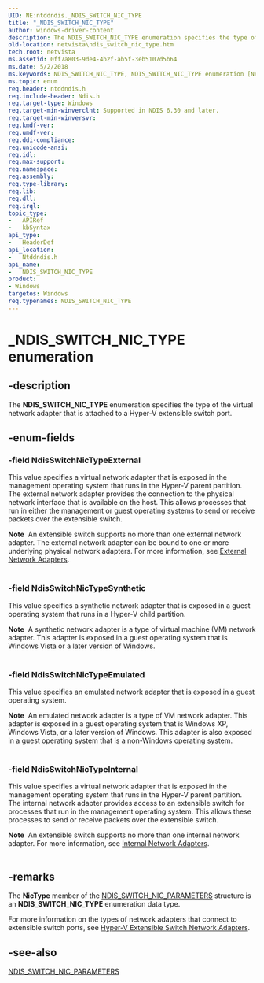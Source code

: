 ```yaml
---
UID: NE:ntddndis._NDIS_SWITCH_NIC_TYPE
title: "_NDIS_SWITCH_NIC_TYPE"
author: windows-driver-content
description: The NDIS_SWITCH_NIC_TYPE enumeration specifies the type of the virtual network adapter that is attached to a Hyper-V extensible switch port.
old-location: netvista\ndis_switch_nic_type.htm
tech.root: netvista
ms.assetid: 0ff7a803-9de4-4b2f-ab5f-3eb5107d5b64
ms.date: 5/2/2018
ms.keywords: NDIS_SWITCH_NIC_TYPE, NDIS_SWITCH_NIC_TYPE enumeration [Network Drivers Starting with Windows Vista], NdisSwitchNicTypeEmulated, NdisSwitchNicTypeExternal, NdisSwitchNicTypeInternal, NdisSwitchNicTypeSynthetic, PNDIS_SWITCH_NIC_TYPE, PNDIS_SWITCH_NIC_TYPE enumeration pointer [Network Drivers Starting with Windows Vista], _NDIS_SWITCH_NIC_TYPE, netvista.ndis_switch_nic_type, ntddndis/NDIS_SWITCH_NIC_TYPE, ntddndis/NdisSwitchNicTypeEmulated, ntddndis/NdisSwitchNicTypeExternal, ntddndis/NdisSwitchNicTypeInternal, ntddndis/NdisSwitchNicTypeSynthetic, ntddndis/PNDIS_SWITCH_NIC_TYPE
ms.topic: enum
req.header: ntddndis.h
req.include-header: Ndis.h
req.target-type: Windows
req.target-min-winverclnt: Supported in NDIS 6.30 and later.
req.target-min-winversvr: 
req.kmdf-ver: 
req.umdf-ver: 
req.ddi-compliance: 
req.unicode-ansi: 
req.idl: 
req.max-support: 
req.namespace: 
req.assembly: 
req.type-library: 
req.lib: 
req.dll: 
req.irql: 
topic_type:
-	APIRef
-	kbSyntax
api_type:
-	HeaderDef
api_location:
-	Ntddndis.h
api_name:
-	NDIS_SWITCH_NIC_TYPE
product:
- Windows
targetos: Windows
req.typenames: NDIS_SWITCH_NIC_TYPE
---
```


# _NDIS_SWITCH_NIC_TYPE enumeration


## -description


The <b>NDIS_SWITCH_NIC_TYPE</b> enumeration specifies the type of the virtual network adapter that is attached to a Hyper-V extensible switch port.




## -enum-fields




### -field NdisSwitchNicTypeExternal

This value specifies a virtual network adapter that is exposed in the management operating system that runs in the Hyper-V parent partition. The external network adapter provides the connection to the  physical network interface that is available on the host. This allows processes that run in either the management or guest operating systems to send or receive packets over the extensible switch.

<div class="alert"><b>Note</b>  An extensible switch supports no more than one external network adapter. The external network adapter can be bound to one or more underlying physical network adapters. For more information, see <a href="https://docs.microsoft.com/windows-hardware/drivers/network/external-network-adapters">External Network Adapters</a>.</div>
<div> </div>

### -field NdisSwitchNicTypeSynthetic

This value specifies a synthetic network adapter that is exposed in a guest operating system that runs in a Hyper-V child partition.

<div class="alert"><b>Note</b>  A synthetic network adapter is a type of virtual machine (VM) network adapter. This adapter is exposed in a guest operating system that is Windows Vista or a later version of Windows.</div>
<div> </div>

### -field NdisSwitchNicTypeEmulated

This value specifies an emulated network adapter that is exposed in a guest operating system.

<div class="alert"><b>Note</b>  An emulated network adapter is a type of VM network adapter. This adapter is exposed in a guest operating system that is Windows XP, Windows Vista, or a later version of Windows. This adapter is also exposed in a guest operating system that is a non-Windows operating system.</div>
<div> </div>

### -field NdisSwitchNicTypeInternal

This value specifies a virtual network adapter that is exposed in the management operating system that runs in the Hyper-V parent partition. The internal network adapter provides access to an extensible switch for processes that run in the management operating system. This allows these processes to send or receive packets over the extensible switch.

<div class="alert"><b>Note</b>  An extensible switch supports no more than one internal network adapter. For more information, see <a href="https://msdn.microsoft.com/4E4B0EC9-8E4C-47FC-B608-EC6D18367A79">Internal Network Adapters</a>.</div>
<div> </div>

## -remarks



The <b>NicType</b> member of the <a href="https://msdn.microsoft.com/library/windows/hardware/hh598215">NDIS_SWITCH_NIC_PARAMETERS</a> structure is an <b>NDIS_SWITCH_NIC_TYPE</b> enumeration data type. 



For more information on the types of network adapters that connect to extensible switch ports, see <a href="https://msdn.microsoft.com/30FBB908-74C1-480B-8DA7-B1334964BF53">Hyper-V Extensible Switch Network Adapters</a>.






## -see-also




<b></b>



<a href="https://msdn.microsoft.com/library/windows/hardware/hh598215">NDIS_SWITCH_NIC_PARAMETERS</a>
 

 

